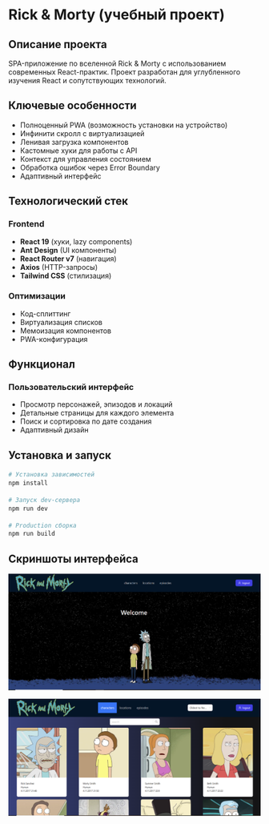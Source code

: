 # Rick & Morty (учебный проект)

## Описание проекта
SPA-приложение по вселенной Rick & Morty с использованием современных React-практик. Проект разработан для углубленного изучения React и сопутствующих технологий.

## Ключевые особенности
- Полноценный PWA (возможность установки на устройство)
- Инфинити скролл с виртуализацией
- Ленивая загрузка компонентов
- Кастомные хуки для работы с API
- Контекст для управления состоянием
- Обработка ошибок через Error Boundary
- Адаптивный интерфейс

## Технологический стек

### Frontend
- **React 19** (хуки, lazy components)
- **Ant Design** (UI компоненты)
- **React Router v7** (навигация)
- **Axios** (HTTP-запросы)
- **Tailwind CSS** (стилизация)

### Оптимизации
- Код-сплиттинг
- Виртуализация списков
- Мемоизация компонентов
- PWA-конфигурация

## Функционал

### Пользовательский интерфейс
- Просмотр персонажей, эпизодов и локаций
- Детальные страницы для каждого элемента
- Поиск и сортировка по дате создания
- Адаптивный дизайн

## Установка и запуск

```bash
# Установка зависимостей
npm install

# Запуск dev-сервера
npm run dev

# Production сборка
npm run build
```
## Скриншоты интерфейса

![Главная страница](rick-morty.PNG)


![Список персонажей](rick-morty2.PNG)
